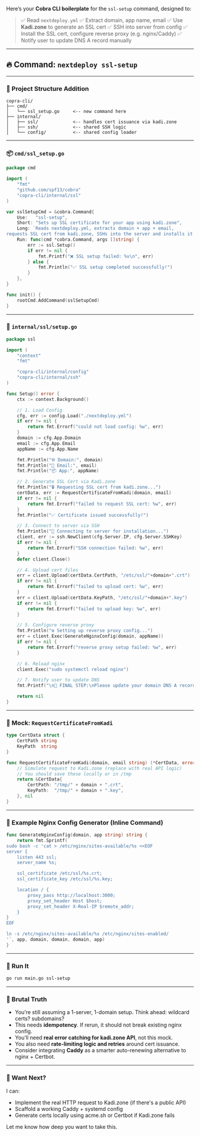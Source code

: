 
Here’s your **Cobra CLI boilerplate** for the `ssl-setup` command, designed to:

> ✅ Read `nextdeploy.yml`
> ✅ Extract domain, app name, email
> ✅ Use **Kadi.zone** to generate an SSL cert
> ✅ SSH into server from config
> ✅ Install the SSL cert, configure reverse proxy (e.g. nginx/Caddy)
> ✅ Notify user to update DNS A record manually

---

## 🔥 Command: `nextdeploy ssl-setup`

---

### 📁 Project Structure Addition

```
copra-cli/
├── cmd/
│   └── ssl_setup.go     <-- new command here
├── internal/
│   ├── ssl/             <-- handles cert issuance via kadi.zone
│   ├── ssh/             <-- shared SSH logic
│   └── config/          <-- shared config loader
```

---

### 📦 `cmd/ssl_setup.go`

```go
package cmd

import (
	"fmt"
	"github.com/spf13/cobra"
	"copra-cli/internal/ssl"
)

var sslSetupCmd = &cobra.Command{
	Use:   "ssl-setup",
	Short: "Sets up SSL certificate for your app using kadi.zone",
	Long: `Reads nextdeploy.yml, extracts domain + app + email, 
requests SSL cert from kadi.zone, SSHs into the server and installs it.`,
	Run: func(cmd *cobra.Command, args []string) {
		err := ssl.Setup()
		if err != nil {
			fmt.Printf("❌ SSL setup failed: %v\n", err)
		} else {
			fmt.Println("✅ SSL setup completed successfully!")
		}
	},
}

func init() {
	rootCmd.AddCommand(sslSetupCmd)
}
```

---

### 🧠 `internal/ssl/setup.go`

```go
package ssl

import (
	"context"
	"fmt"

	"copra-cli/internal/config"
	"copra-cli/internal/ssh"
)

func Setup() error {
	ctx := context.Background()

	// 1. Load Config
	cfg, err := config.Load("./nextdeploy.yml")
	if err != nil {
		return fmt.Errorf("could not load config: %w", err)
	}
	domain := cfg.App.Domain
	email := cfg.App.Email
	appName := cfg.App.Name

	fmt.Println("🌐 Domain:", domain)
	fmt.Println("📧 Email:", email)
	fmt.Println("📦 App:", appName)

	// 2. Generate SSL Cert via Kadi.zone
	fmt.Println("🔒 Requesting SSL cert from kadi.zone...")
	certData, err := RequestCertificateFromKadi(domain, email)
	if err != nil {
		return fmt.Errorf("failed to request SSL cert: %w", err)
	}
	fmt.Println("✅ Certificate issued successfully!")

	// 3. Connect to server via SSH
	fmt.Println("🔌 Connecting to server for installation...")
	client, err := ssh.NewClient(cfg.Server.IP, cfg.Server.SSHKey)
	if err != nil {
		return fmt.Errorf("SSH connection failed: %w", err)
	}
	defer client.Close()

	// 4. Upload cert files
	err = client.Upload(certData.CertPath, "/etc/ssl/"+domain+".crt")
	if err != nil {
		return fmt.Errorf("failed to upload cert: %w", err)
	}
	err = client.Upload(certData.KeyPath, "/etc/ssl/"+domain+".key")
	if err != nil {
		return fmt.Errorf("failed to upload key: %w", err)
	}

	// 5. Configure reverse proxy
	fmt.Println("⚙️ Setting up reverse proxy config...")
	err = client.Exec(GenerateNginxConfig(domain, appName))
	if err != nil {
		return fmt.Errorf("reverse proxy setup failed: %w", err)
	}

	// 6. Reload nginx
	client.Exec("sudo systemctl reload nginx")

	// 7. Notify user to update DNS
	fmt.Printf("\n🚨 FINAL STEP:\nPlease update your domain DNS A record to point to: %s\n", cfg.Server.IP)

	return nil
}
```

---

### 🔩 Mock: `RequestCertificateFromKadi`

```go
type CertData struct {
	CertPath string
	KeyPath  string
}

func RequestCertificateFromKadi(domain, email string) (*CertData, error) {
	// Simulate request to Kadi.zone (replace with real API logic)
	// You should save these locally or in /tmp
	return &CertData{
		CertPath: "/tmp/" + domain + ".crt",
		KeyPath:  "/tmp/" + domain + ".key",
	}, nil
}
```

---

### 🔧 Example Nginx Config Generator (Inline Command)

```go
func GenerateNginxConfig(domain, app string) string {
	return fmt.Sprintf(`
sudo bash -c 'cat > /etc/nginx/sites-available/%s <<EOF
server {
    listen 443 ssl;
    server_name %s;

    ssl_certificate /etc/ssl/%s.crt;
    ssl_certificate_key /etc/ssl/%s.key;

    location / {
        proxy_pass http://localhost:3000;
        proxy_set_header Host $host;
        proxy_set_header X-Real-IP $remote_addr;
    }
}
EOF

ln -s /etc/nginx/sites-available/%s /etc/nginx/sites-enabled/
'`, app, domain, domain, domain, app)
}
```

---

### 🧪 Run It

```bash
go run main.go ssl-setup
```

---

### 📢 Brutal Truth

* You’re still assuming a 1-server, 1-domain setup. Think ahead: wildcard certs? subdomains?
* This needs **idempotency**. If rerun, it should not break existing nginx config.
* You’ll need **real error catching for kadi.zone API**, not this mock.
* You also need **rate-limiting logic and retries** around cert issuance.
* Consider integrating **Caddy** as a smarter auto-renewing alternative to nginx + Certbot.

---

### 🧱 Want Next?

I can:

* Implement the real HTTP request to Kadi.zone (if there's a public API)
* Scaffold a working Caddy + systemd config
* Generate certs locally using acme.sh or Certbot if Kadi.zone fails

Let me know how deep you want to take this.
